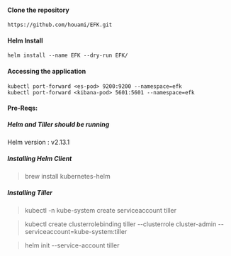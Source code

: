 #### Clone the repository

``` https://github.com/houami/EFK.git ```

#### Helm Install

``` helm install --name EFK --dry-run EFK/ ```

#### Accessing the application

``` 
kubectl port-forward <es-pod> 9200:9200 --namespace=efk
kubectl port-forward <kibana-pod> 5601:5601 --namespace=efk 
```


#### Pre-Reqs:
##### Helm and Tiller should be running
Helm version : v2.13.1

##### Installing Helm Client

> brew install kubernetes-helm

##### Installing Tiller

> kubectl -n kube-system create serviceaccount tiller

> kubectl create clusterrolebinding tiller --clusterrole cluster-admin --serviceaccount=kube-system:tiller

> helm init --service-account tiller


